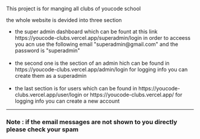 This project is for manging all clubs of youcode school 

the whole website is devided into three section 


<ul>
  <li>
    the super admin dashboard which can be fount at this link https://youcode-clubs.vercel.app/superadmin/login 
    in order to acceess you acn use the following email "superadmin@gmail.com" and the password is "superadmin"
  </li>
  <br>
  <li>
    the second one is the section of an admin hich can be found in https://youcode-clubs.vercel.app/admin/login
    for logging info you can create them as a superadmin
  </li>
  <br>
  <li>
      the last section is for users which can be found in  https://youcode-clubs.vercel.app/user/login or https://youcode-clubs.vercel.app/
      for logging info you can create a new account 
  </li>
</ul>








<hr>
<h3>Note : if the email messages are not shown to you directly please check your spam</h3>
